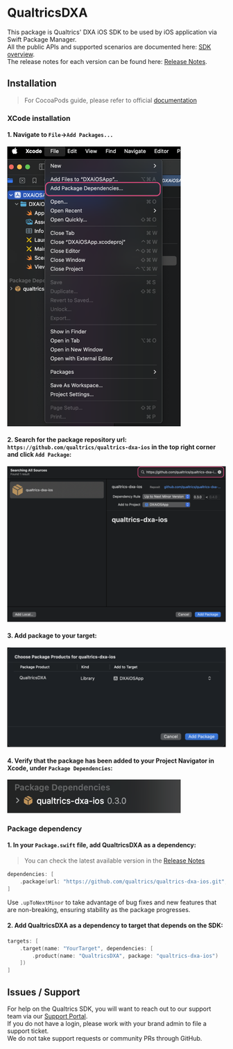 # QualtricsDXA

This package is Qualtrics' DXA iOS SDK to be used by iOS application via Swift Package Manager.  
All the public APIs and supported scenarios are documented here: [SDK overview](https://api.qualtrics.com/43fcfbd59fcff-overview).  
The release notes for each version can be found here: [Release Notes](https://api.qualtrics.com/078815f3f0b0c-app-session-replay-release-notes).

## Installation

> For CocoaPods guide, please refer to official [documentation](https://api.qualtrics.com/d88lurnfmqr8p-get-started)

### XCode installation

#### 1. Navigate to `File`->`Add Packages...`
<img src="docs/images/add_package_dependencies.png" width="400">

#### 2. Search for the package repository url: `https://github.com/qualtrics/qualtrics-dxa-ios` in the top right corner and click `Add Package`:
<img src="docs/images/search_sources.png" width="800">

#### 3. Add package to your target:
<img src="docs/images/choose_package.png" width="800">

#### 4. Verify that the package has been added to your Project Navigator in Xcode, under `Package Dependencies`:
<img src="docs/images/verify.png" width="400">

### Package dependency

#### 1. In your `Package.swift` file, add QualtricsDXA as a dependency:

> You can check the latest available version in the [Release Notes](https://api.qualtrics.com/078815f3f0b0c-app-session-replay-release-notes)
```swift
dependencies: [
    .package(url: "https://github.com/qualtrics/qualtrics-dxa-ios.git", .upToNextMinor(from: "0.3.0"))
]
```

Use `.upToNextMinor` to take advantage of bug fixes and new features that are non-breaking, ensuring stability as the package progresses.

#### 2. Add QualtricsDXA as a dependency to target that depends on the SDK:

```swift
targets: [
    .target(name: "YourTarget", dependencies: [
        .product(name: "QualtricsDXA", package: "qualtrics-dxa-ios")
    ])
]
```

## Issues / Support
For help on the Qualtrics SDK, you will want to reach out to our support team via our [Support Portal]( https://www.qualtrics.com/support/).  
If you do not have a login, please work with your brand admin to file a support ticket.  
We do not take support requests or community PRs through GitHub.
